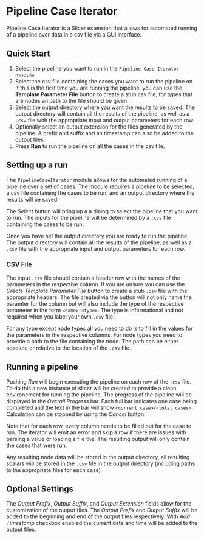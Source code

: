 # Pipeline Case Iterator

Pipeline Case Iterator is a Slicer extension that allows for automated running of a pipeline over data in a csv file via a GUI interface.

## Quick Start

1. Select the pipeline you want to run in the `Pipeline Case Iterator` module.
2. Select the csv file containing the cases you want to run the pipeline on. If this is the first time you are running the pipeline, you can use the **Template Parameter File** button to create a stub csv file, for types that are nodes an path to the file should be given.
3. Select the output directory where you want the results to be saved. The output directory will contain all the results of the pipeline, as well as a `.csv` file with the appropriate input and output parameters for each row.
4. Optionally select an output extension for the files generated by the pipeline. A prefix and suffix and an timestamp can also be added to the output files.
5. Press **Run** to run the pipeline on all the cases in the csv file.

## Setting up a run

The `PipelineCaseIterator` module allows for the automated running of a pipeline over a set of cases. The module requires a pipeline to be selected, a csv file containing the cases to be run, and an output directory where the results will be saved.

The _Select_ button will bring up a a dialog to select the pipeline that you want to run. The inputs for the pipeline will be determined by a `.cvs` file containing the cases to be run.

Once you have set the output directory you are ready to run the pipeline. The output directory will contain all the results of the pipeline, as well as a `.csv` file with the appropriate input and output parameters for each row.

### CSV File

The input `.csv` file should contain a header row with the names of the parameters in the respective column. If you are unsure you can use the _Create Template Parameter File_ button to create a stub `.csv` file with the appropriate headers. The file created via the button will not only name the paramter for the column but will also include the type of the respective parameter in the form `<name>:<type>`. The type is informational and not required when you label your own `.csv` file.

For any type except node types all you need to do is to fill in the values for the parameters in the respective columns. For node types you need to provide a path to the file containing the node. The path can be either absolute or relative to the location of the `.csv` file.

## Running a pipeline

Pushing _Run_ will begin executing the pipeline on each row of the `.csv` file. To do this a new instance of slicer will be created to provide a clean environement for running the pipeline. The progress of the pipeline will be displayed in the _Overall Progress_ bar. Each full bar indicates one case being completed and the text in the bar will show `<current case>/<total cases>`. Calculation can be stopped by using the _Cancel_ button.

Note that for each row, every column needs to be filled out for the case to run. The iterator will emit an error and skip a row if there are issues with parsing a value or loading a file the. The resulting output will only contain the cases that were run.

Any resulting node data will be stored in the output directory, all resulting scalars will be stored in the `.csv` file in the output directory (including paths to the appropriate files for each case)

## Optional Settings

The _Output Prefix_, _Output Suffix_, and _Output Extension_ fields allow for the customization of the output files. The _Output Prefix_ and _Output Suffix_ will be added to the beginning and end of the output files respectively. With _Add Timestamp_ checkbox enabled the current date and time will be added to the output files.